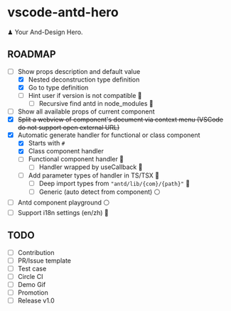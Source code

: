 # vscode-antd-hero

♟ Your And-Design Hero.

## ROADMAP

- [ ] Show props description and default value
  - [x] Nested deconstruction type definition
  - [x] Go to type definition
  - [ ] Hint user if version is not compatible 🔵
    - [ ] Recursive find antd in node_modules 🔵
- [ ] Show all available props of current component
- [x] ~~Split a webview of component's document via context menu (VSCode do not support open external URL)~~
- [x] Automatic generate handler for functional or class component
  - [x] Starts with `#`
  - [x] Class component handler
  - [ ] Functional component handler 🔵
    - [ ] Handler wrapped by useCallback 🔵
  - [ ] Add parameter types of handler in TS/TSX 🔵
    - [ ] Deep import types from `"antd/lib/{com}/{path}"` 🔵
    - [ ] Generic (auto detect from component) ⚪️
- [ ] Antd component playground ⚪️
- [ ] Support i18n settings (en/zh) 🔵

## TODO

- [ ] Contribution
- [ ] PR/Issue template
- [ ] Test case
- [ ] Circle CI
- [ ] Demo Gif
- [ ] Promotion
- [ ] Release v1.0
